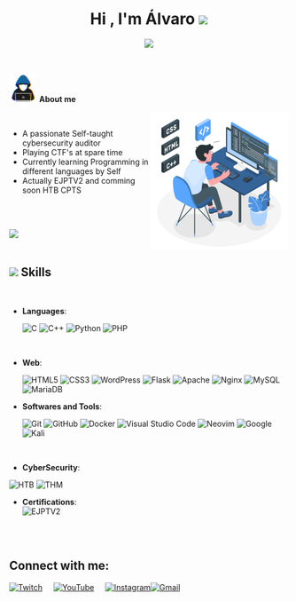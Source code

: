 
<h1 align="center"><b>Hi , I'm Álvaro </b><img src="https://media.giphy.com/media/hvRJCLFzcasrR4ia7z/giphy.gif" width="35"></h1>
<!--  -->
<p align="center">
  <a href="https://github.com/DenverCoder1/readme-typing-svg"><img src="https://readme-typing-svg.herokuapp.com?font=Time+New+Roman&color=cyan&size=25&center=true&vCenter=true&width=600&height=100&lines=Álvaro..&hearts;++;Cyber+Security+Student,;CTF+Entusiast,;Active+Learner/Researcher,;Love+to+learn+new+stuffs..<3"></a>
</p>


<br>



	
<picture><img src = "about_me.gif" width = 50px></picture> **About me**

<picture> <img align="right" src="programming.svg" width = 250px></picture>

<br>

- A passionate Self-taught cybersecurity auditor
- Playing CTF's at spare time
- Currently learning Programming in different languages by Self
- Actually EJPTV2 and comming soon HTB CPTS

<br><br>

<img src="https://user-images.githubusercontent.com/73097560/115834477-dbab4500-a447-11eb-908a-139a6edaec5c.gif"><br><br>

## <img src="https://media2.giphy.com/media/QssGEmpkyEOhBCb7e1/giphy.gif?cid=ecf05e47a0n3gi1bfqntqmob8g9aid1oyj2wr3ds3mg700bl&rid=giphy.gif" width ="25"><b> Skills</b>
<br>

<p align="center">

- **Languages**:
    
    ![C](https://img.shields.io/badge/C%20-%232370ED.svg?style=for-the-badge&logo=c&logoColor=white)
    ![C++](https://img.shields.io/badge/C++%20-%2300599C.svg?style=for-the-badge&logo=c%2B%2B&logoColor=white)
    ![Python](https://img.shields.io/badge/Python%20-%2314354C.svg?style=for-the-badge&logo=python&logoColor=white)
    ![PHP](https://img.shields.io/badge/php-%23777BB4.svg?style=for-the-badge&logo=php&logoColor=white)

<br>   
    
- **Web**:

   ![HTML5](https://img.shields.io/badge/HTML5%20-%23E34F26.svg?style=for-the-badge&logo=html5&logoColor=white)
   ![CSS3](https://img.shields.io/badge/CSS%20-%231572B6.svg?style=for-the-badge&logo=css3&logoColor=white)
   ![WordPress](https://img.shields.io/badge/WordPress-%23117AC9.svg?style=for-the-badge&logo=WordPress&logoColor=white)
   ![Flask](https://img.shields.io/badge/flask-%23000.svg?style=for-the-badge&logo=flask&logoColor=white)
   ![Apache](https://img.shields.io/badge/apache-%23D42029.svg?style=for-the-badge&logo=apache&logoColor=white)
   ![Nginx](https://img.shields.io/badge/nginx-%23009639.svg?style=for-the-badge&logo=nginx&logoColor=white)
   ![MySQL](https://img.shields.io/badge/mysql-4479A1.svg?style=for-the-badge&logo=mysql&logoColor=white)
   ![MariaDB](https://img.shields.io/badge/MariaDB-003545?style=for-the-badge&logo=mariadb&logoColor=white)
  


- **Softwares and Tools**:

    ![Git](https://img.shields.io/badge/git-%23F05033.svg?style=for-the-badge&logo=git&logoColor=white)
    ![GitHub](https://img.shields.io/badge/github-%23121011.svg?style=for-the-badge&logo=github&logoColor=white)
    ![Docker](https://img.shields.io/badge/docker-%230db7ed.svg?style=for-the-badge&logo=docker&logoColor=white)
    ![Visual Studio Code](https://img.shields.io/badge/Visual%20Studio%20Code-0078d7.svg?style=for-the-badge&logo=visual-studio-code&logoColor=white)
    ![Neovim](https://img.shields.io/badge/NeoVim-%2357A143.svg?&style=for-the-badge&logo=neovim&logoColor=white)
    ![Google](https://img.shields.io/badge/google-%234285F4.svg?style=for-the-badge&logo=google&logoColor=white)
    ![Kali](https://img.shields.io/badge/Kali-268BEE?style=for-the-badge&logo=kalilinux&logoColor=white)
    

<br>

- **CyberSecurity**:

<img src="https://www.hackthebox.eu/badge/image/64863" alt="HTB" width="200" height="53"> <img src="https://tryhackme-badges.s3.amazonaws.com/yeaex.png" alt="THM" width="200">


 
- **Certifications**:
   <div style="display: flex; align-items: center;">
    <img src="https://api.accredible.com/v1/frontend/credential_website_embed_image/badge/103728544" alt="EJPTV2" style="width: 100px; margin-right: 100px;">
    
</div>


</p>

<br>
<br>


## Connect with me: 

<div style="display: flex;">
    <a href="https://www.twitch.tv/alv4sec" target="_blank" style="margin-right: 20px;">
        <img src="https://img.shields.io/badge/Twitch-%239146FF.svg?style=for-the-badge&logo=Twitch&logoColor=white" alt="Twitch">
    </a>
    <a href="https://www.youtube.com/@alv4sec" target="_blank" style="margin-right: 20px;">
        <img src="https://img.shields.io/badge/YouTube-%23FF0000.svg?style=for-the-badge&logo=YouTube&logoColor=white" alt="YouTube">
    </a>
    <a href="https://www.instagram.com/alv4sec" target="_blank">
        <img src="https://img.shields.io/badge/Instagram-%23E4405F.svg?style=for-the-badge&logo=Instagram&logoColor=white" alt="Instagram">
    </a>
    <a href="mailto:alv4sec@gmail.com"" target="_blank" style="margin-right: 20px;">
        <img src="https://img.shields.io/badge/Gmail-D14836?style=for-the-badge&logo=gmail&logoColor=white" alt="Gmail">
    </a>

</div>



